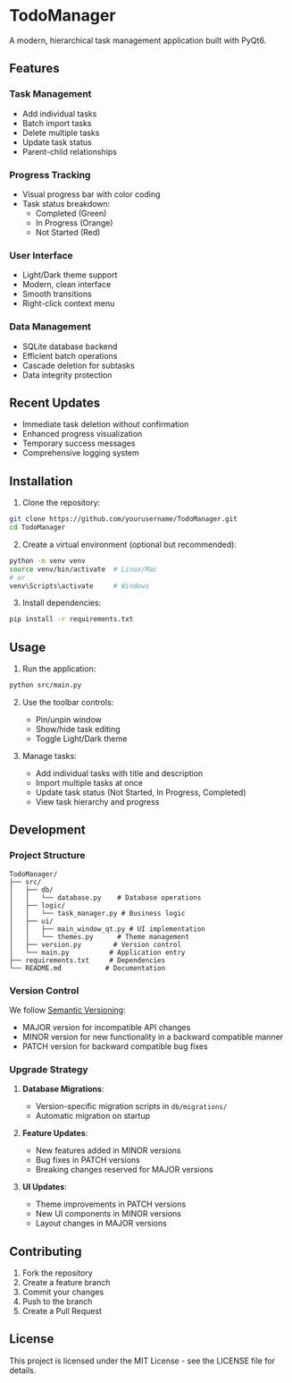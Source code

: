 # TodoManager

A modern, hierarchical task management application built with PyQt6.

## Features

### Task Management
- Add individual tasks
- Batch import tasks
- Delete multiple tasks
- Update task status
- Parent-child relationships

### Progress Tracking
- Visual progress bar with color coding
- Task status breakdown:
  - Completed (Green)
  - In Progress (Orange)
  - Not Started (Red)

### User Interface
- Light/Dark theme support
- Modern, clean interface
- Smooth transitions
- Right-click context menu

### Data Management
- SQLite database backend
- Efficient batch operations
- Cascade deletion for subtasks
- Data integrity protection

## Recent Updates
- Immediate task deletion without confirmation
- Enhanced progress visualization
- Temporary success messages
- Comprehensive logging system

## Installation

1. Clone the repository:
```bash
git clone https://github.com/yourusername/TodoManager.git
cd TodoManager
```

2. Create a virtual environment (optional but recommended):
```bash
python -m venv venv
source venv/bin/activate  # Linux/Mac
# or
venv\Scripts\activate     # Windows
```

3. Install dependencies:
```bash
pip install -r requirements.txt
```

## Usage

1. Run the application:
```bash
python src/main.py
```

2. Use the toolbar controls:
   - Pin/unpin window
   - Show/hide task editing
   - Toggle Light/Dark theme

3. Manage tasks:
   - Add individual tasks with title and description
   - Import multiple tasks at once
   - Update task status (Not Started, In Progress, Completed)
   - View task hierarchy and progress

## Development

### Project Structure
```
TodoManager/
├── src/
│   ├── db/
│   │   └── database.py    # Database operations
│   ├── logic/
│   │   └── task_manager.py # Business logic
│   ├── ui/
│   │   ├── main_window_qt.py # UI implementation
│   │   └── themes.py      # Theme management
│   ├── version.py        # Version control
│   └── main.py          # Application entry
├── requirements.txt     # Dependencies
└── README.md           # Documentation
```

### Version Control

We follow [Semantic Versioning](https://semver.org/):
- MAJOR version for incompatible API changes
- MINOR version for new functionality in a backward compatible manner
- PATCH version for backward compatible bug fixes

### Upgrade Strategy

1. **Database Migrations**:
   - Version-specific migration scripts in `db/migrations/`
   - Automatic migration on startup

2. **Feature Updates**:
   - New features added in MINOR versions
   - Bug fixes in PATCH versions
   - Breaking changes reserved for MAJOR versions

3. **UI Updates**:
   - Theme improvements in PATCH versions
   - New UI components in MINOR versions
   - Layout changes in MAJOR versions

## Contributing

1. Fork the repository
2. Create a feature branch
3. Commit your changes
4. Push to the branch
5. Create a Pull Request

## License

This project is licensed under the MIT License - see the LICENSE file for details.
